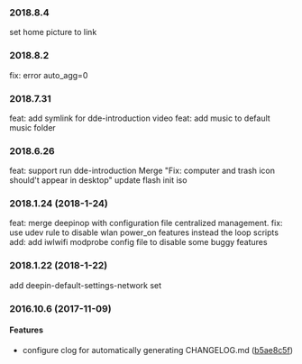 ### 2018.8.4
set home picture to link

### 2018.8.2
fix: error auto_agg=0

### 2018.7.31
feat: add symlink for dde-introduction video
feat: add music to default music folder

### 2018.6.26
feat: support run dde-introduction
Merge "Fix: computer and trash icon should't appear in desktop"
update flash init iso

### 2018.1.24 (2018-1-24)
feat: merge deepinop with configuration file centralized management.
fix: use udev rule to disable wlan power_on features instead the loop scripts
add: add iwlwifi modprobe config file to disable some buggy features


### 2018.1.22 (2018-1-22)
add deepin-default-settings-network set


### 2016.10.6 (2017-11-09)


#### Features

*   configure clog for automatically  generating CHANGELOG.md ([b5ae8c5f](https://github.com/linuxdeepin/default-settings/commit/b5ae8c5f094ed3bc6cbc8b12f9671c8ab2e9f146))



